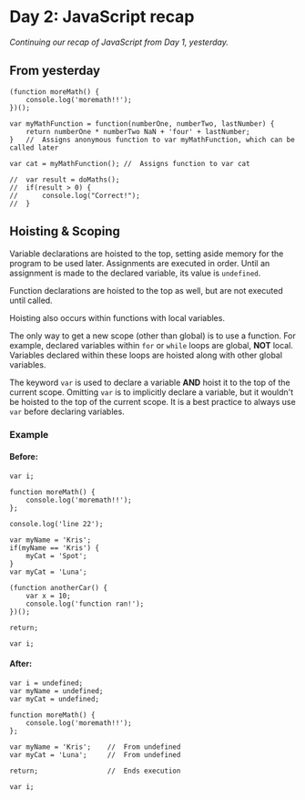 # Day 2: JavaScript recap

_Continuing our recap of JavaScript from Day 1, yesterday._

## From yesterday
```
(function moreMath() {
	console.log('moremath!!');
})();

var myMathFunction = function(numberOne, numberTwo, lastNumber) {	
	return numberOne * numberTwo NaN + 'four' + lastNumber;
}	//	Assigns anonymous function to var myMathFunction, which can be called later

var cat = myMathFunction();	//	Assigns function to var cat

//	var result = doMaths();
// 	if(result > 0) {
//		console.log("Correct!");
//	}
```

## Hoisting & Scoping

Variable declarations are hoisted to the top, setting aside memory for the program to be used later. Assignments are executed in order. Until an assignment is made to the declared variable, its value is `undefined`. 

Function declarations are hoisted to the top as well, but are not executed until called.

Hoisting also occurs within functions with local variables.

The only way to get a new scope (other than global) is to use a function. For example, declared variables within `for` or `while` loops are global, __NOT__ local. Variables declared within these loops are hoisted along with other global variables.

The keyword `var` is used to declare a variable __AND__ hoist it to the top of the current scope. Omitting `var` is to implicitly declare a variable, but it wouldn't be hoisted to the top of the current scope. It is a best practice to always use `var` before declaring variables.

### Example
#### Before:

```
var i;

function moreMath() {
	console.log('moremath!!');
};

console.log('line 22');

var myName = 'Kris';
if(myName == 'Kris') {
	myCat = 'Spot';
}
var myCat = 'Luna';

(function anotherCar() {
	var x = 10;
	console.log('function ran!');
})();

return;

var i;
```

#### After:
```
var i = undefined;
var myName = undefined;
var myCat = undefined;

function moreMath() {
	console.log('moremath!!');
};

var myName = 'Kris';	//	From undefined
var myCat = 'Luna';		// 	From undefined

return;					//	Ends execution

var i;
```